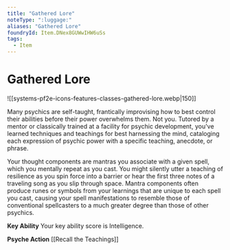 ```yaml
---
title: "Gathered Lore"
noteType: ":luggage:"
aliases: "Gathered Lore"
foundryId: Item.DNex8GUWwIHW6uSs
tags:
  - Item
---
```


# Gathered Lore
![[systems-pf2e-icons-features-classes-gathered-lore.webp|150]]

Many psychics are self-taught, frantically improvising how to best control their abilities before their power overwhelms them. Not you. Tutored by a mentor or classically trained at a facility for psychic development, you've learned techniques and teachings for best harnessing the mind, cataloging each expression of psychic power with a specific teaching, anecdote, or phrase.

Your thought components are mantras you associate with a given spell, which you mentally repeat as you cast. You might silently utter a teaching of resilience as you spin force into a barrier or hear the first three notes of a traveling song as you slip through space. Mantra components often produce runes or symbols from your learnings that are unique to each spell you cast, causing your spell manifestations to resemble those of conventional spellcasters to a much greater degree than those of other psychics.

**Key Ability** Your key ability score is Intelligence.

**Psyche Action** [[Recall the Teachings]]
